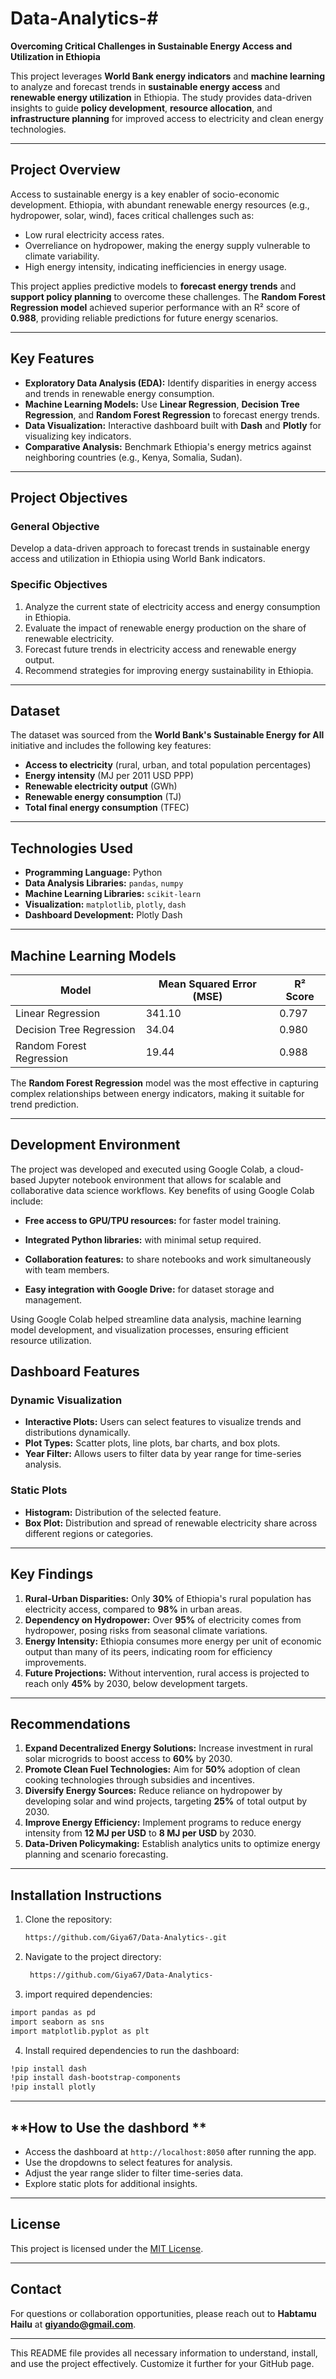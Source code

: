 # Data-Analytics-# 

**Overcoming Critical Challenges in Sustainable Energy Access and Utilization in Ethiopia**

This project leverages **World Bank energy indicators** and **machine learning** to analyze and forecast trends in **sustainable energy access** and **renewable energy utilization** in Ethiopia. The study provides data-driven insights to guide **policy development**, **resource allocation**, and **infrastructure planning** for improved access to electricity and clean energy technologies.

---

## **Project Overview**

Access to sustainable energy is a key enabler of socio-economic development. Ethiopia, with abundant renewable energy resources (e.g., hydropower, solar, wind), faces critical challenges such as:

- Low rural electricity access rates.
- Overreliance on hydropower, making the energy supply vulnerable to climate variability.
- High energy intensity, indicating inefficiencies in energy usage.
  
This project applies predictive models to **forecast energy trends** and **support policy planning** to overcome these challenges. The **Random Forest Regression model** achieved superior performance with an R² score of **0.988**, providing reliable predictions for future energy scenarios.

---

## **Key Features**

- **Exploratory Data Analysis (EDA):** Identify disparities in energy access and trends in renewable energy consumption.
- **Machine Learning Models:** Use **Linear Regression**, **Decision Tree Regression**, and **Random Forest Regression** to forecast energy trends.
- **Data Visualization:** Interactive dashboard built with **Dash** and **Plotly** for visualizing key indicators.
- **Comparative Analysis:** Benchmark Ethiopia's energy metrics against neighboring countries (e.g., Kenya, Somalia, Sudan).

---

## **Project Objectives**

### **General Objective**
Develop a data-driven approach to forecast trends in sustainable energy access and utilization in Ethiopia using World Bank indicators.

### **Specific Objectives**
1. Analyze the current state of electricity access and energy consumption in Ethiopia.
2. Evaluate the impact of renewable energy production on the share of renewable electricity.
3. Forecast future trends in electricity access and renewable energy output.
4. Recommend strategies for improving energy sustainability in Ethiopia.

---

## **Dataset**

The dataset was sourced from the **World Bank's Sustainable Energy for All** initiative and includes the following key features:
- **Access to electricity** (rural, urban, and total population percentages)
- **Energy intensity** (MJ per 2011 USD PPP)
- **Renewable electricity output** (GWh)
- **Renewable energy consumption** (TJ)
- **Total final energy consumption** (TFEC)

---

## **Technologies Used**

- **Programming Language:** Python  
- **Data Analysis Libraries:** `pandas`, `numpy`  
- **Machine Learning Libraries:** `scikit-learn`  
- **Visualization:** `matplotlib`, `plotly`, `dash`  
- **Dashboard Development:** Plotly Dash  

---

## **Machine Learning Models**

| Model                    | Mean Squared Error (MSE) | R² Score |
|--------------------------|---------------------------|-----------|
| Linear Regression         | 341.10                    | 0.797     |
| Decision Tree Regression  | 34.04                     | 0.980     |
| Random Forest Regression  | 19.44                     | 0.988     |

The **Random Forest Regression** model was the most effective in capturing complex relationships between energy indicators, making it suitable for trend prediction.

---
## **Development Environment**
The project was developed and executed using Google Colab, a cloud-based Jupyter notebook environment that allows for scalable and collaborative data science workflows. Key benefits of using Google Colab include:

- **Free access to GPU/TPU resources:** for faster model training.

- **Integrated Python libraries:** with minimal setup required.

- **Collaboration features:** to share notebooks and work simultaneously with team members.

- **Easy integration with Google Drive:** for dataset storage and management.

Using Google Colab helped streamline data analysis, machine learning model development, and visualization processes, ensuring efficient resource utilization.

## **Dashboard Features**

### **Dynamic Visualization**
- **Interactive Plots:** Users can select features to visualize trends and distributions dynamically.
- **Plot Types:** Scatter plots, line plots, bar charts, and box plots.
- **Year Filter:** Allows users to filter data by year range for time-series analysis.

### **Static Plots**
- **Histogram:** Distribution of the selected feature.
- **Box Plot:** Distribution and spread of renewable electricity share across different regions or categories.

---

## **Key Findings**

1. **Rural-Urban Disparities:** Only **30%** of Ethiopia's rural population has electricity access, compared to **98%** in urban areas.
2. **Dependency on Hydropower:** Over **95%** of electricity comes from hydropower, posing risks from seasonal climate variations.
3. **Energy Intensity:** Ethiopia consumes more energy per unit of economic output than many of its peers, indicating room for efficiency improvements.
4. **Future Projections:** Without intervention, rural access is projected to reach only **45%** by 2030, below development targets.

---

## **Recommendations**

1. **Expand Decentralized Energy Solutions:** Increase investment in rural solar microgrids to boost access to **60%** by 2030.
2. **Promote Clean Fuel Technologies:** Aim for **50%** adoption of clean cooking technologies through subsidies and incentives.
3. **Diversify Energy Sources:** Reduce reliance on hydropower by developing solar and wind projects, targeting **25%** of total output by 2030.
4. **Improve Energy Efficiency:** Implement programs to reduce energy intensity from **12 MJ per USD** to **8 MJ per USD** by 2030.
5. **Data-Driven Policymaking:** Establish analytics units to optimize energy planning and scenario forecasting.

---

## **Installation Instructions**

1. Clone the repository:
   
   ```bash
   https://github.com/Giya67/Data-Analytics-.git
   ```
3. Navigate to the project directory:
   
   ```bash
    https://github.com/Giya67/Data-Analytics-
   ```
4. import required dependencies:
   
```bash
import pandas as pd
import seaborn as sns
import matplotlib.pyplot as plt
 ```
4. Install required dependencies to run the dashboard:
   
```bash
!pip install dash
!pip install dash-bootstrap-components
!pip install plotly
```

---

## **How to Use the dashbord **

- Access the dashboard at `http://localhost:8050` after running the app.
- Use the dropdowns to select features for analysis.
- Adjust the year range slider to filter time-series data.
- Explore static plots for additional insights.

---

## **License**

This project is licensed under the [MIT License](LICENSE).

---

## **Contact**

For questions or collaboration opportunities, please reach out to **Habtamu Hailu** at **giyando@gmail.com**.

---

This README file provides all necessary information to understand, install, and use the project effectively. Customize it further for your GitHub page.
